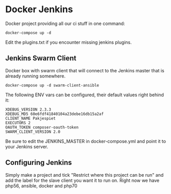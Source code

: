 Docker Jenkins
==============

Docker project providing all our ci stuff in one command:

    docker-compose up -d

Edit the plugins.txt if you encounter missing jenkins plugins.

Jenkins Swarm Client
------------------------

Docker box with swarm client that will connect to the Jenkins master that is already running somewhere.

    docker-compose up -d swarm-client-ansible

The following ENV vars can be configured, their default values right behind it:

    XDEBUG_VERSION 2.3.3
    XDEBUG_MD5 60e6fdf41840104a23debe16db15a2af
    CLIENT_NAME Pakjespiet
    EXECUTORS 2
    OAUTH_TOKEN composer-oauth-token
    SWARM_CLIENT_VERSION 2.0
    
Be sure to edit the JENKINS_MASTER in docker-compose.yml and point it to your Jenkins server.

Configuring Jenkins
------------------------

Simply make a project and tick "Restrict where this project can be run" and add the label for the slave client you want it to run on.
Right now we have php56, ansible, docker and php70